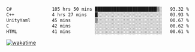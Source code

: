 <!--START_SECTION:waka-->

```txt
C#               105 hrs 50 mins ███████████████████████▒░   93.32 %
C++              4 hrs 27 mins   █░░░░░░░░░░░░░░░░░░░░░░░░   03.93 %
UnityYaml        45 mins         ▒░░░░░░░░░░░░░░░░░░░░░░░░   00.67 %
C                42 mins         ░░░░░░░░░░░░░░░░░░░░░░░░░   00.62 %
HTML             41 mins         ░░░░░░░░░░░░░░░░░░░░░░░░░   00.61 %
```

<!--END_SECTION:waka-->
[![wakatime](https://wakatime.com/badge/user/6c2f442e-41b4-42e3-bc06-d5d8203ad1da.svg)](https://wakatime.com/@6c2f442e-41b4-42e3-bc06-d5d8203ad1da)
